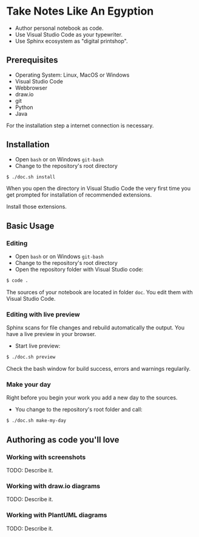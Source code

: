 # Take Notes Like An Egyption

- Author personal notebook as code.
- Use Visual Studio Code as your typewriter.
- Use Sphinx ecosystem as "digital printshop".

## Prerequisites

- Operating System: Linux, MacOS or Windows
- Visual Studio Code
- Webbrowser
- draw.io
- git
- Python
- Java

For the installation step a internet connection is necessary.

## Installation

- Open `bash` or on Windows `git-bash`
- Change to the repository's root directory

``` bash
$ ./doc.sh install
```

When you open the directory in Visual Studio Code the very first time
you get prompted for installation of recommended extensions. 

Install those extensions.

## Basic Usage

### Editing

- Open `bash` or on Windows `git-bash`
- Change to the repository's root directory
- Open the repository folder with Visual Studio code:

``` bash
$ code .
```

The sources of your notebook are located in folder `doc`.
You edit them with Visual Studio Code.

### Editing with live preview

Sphinx scans for file changes and rebuild automatically the output.
You have a live preview in your browser.

- Start live preview:

``` bash
$ ./doc.sh preview
```

Check the bash window for build success, errors and warnings regularily.

### Make your day

Right before you begin your work you add a new day to the sources.

- You change to the repository's root folder and call:

``` bash
$ ./doc.sh make-my-day
```

## Authoring as code you'll love

### Working with screenshots

TODO: Describe it.

### Working with  draw.io diagrams

TODO: Describe it.

### Working with PlantUML diagrams

TODO: Describe it.

